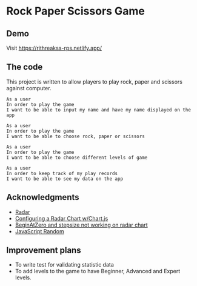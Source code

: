 # Rock Paper Scissors Game

## Demo

Visit https://rithreaksa-rps.netlify.app/

## The code
This project is written to allow players to play rock, paper and scissors against computer.

```
As a user
In order to play the game
I want to be able to input my name and have my name displayed on the app
``` 

```
As a user
In order to play the game
I want to be able to choose rock, paper or scissors 
```

```
As a user
In order to play the game
I want to be able to choose different levels of game
``` 

```
As a user
In order to keep track of my play records
I want to be able to see my data on the app 
``` 

## Acknowledgments
- [Radar](https://www.chartjs.org/docs/latest/charts/radar.html)
- [Configuring a Radar Chart w/Chart.js](https://stackoverflow.com/questions/43724333/configuring-a-radar-chart-w-chart-js)
- [BeginAtZero and stepsize not  working on radar chart](https://github.com/chartjs/Chart.js/issues/4209)
- [JavaScript Random](https://github.com/chartjs/Chart.js/issues/4209)
  
## Improvement plans
- To write test for validating statistic data
- To add levels to the game to have Beginner, Advanced and Expert levels.
